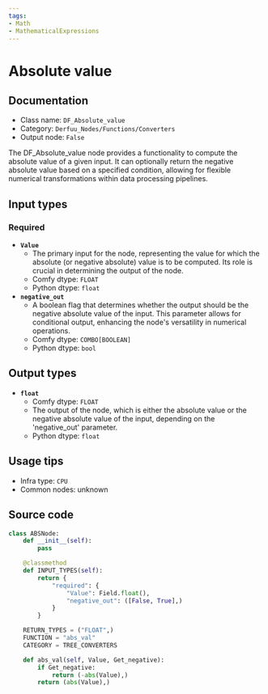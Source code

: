 ```yaml
---
tags:
- Math
- MathematicalExpressions
---
```


# Absolute value
## Documentation
- Class name: `DF_Absolute_value`
- Category: `Derfuu_Nodes/Functions/Converters`
- Output node: `False`

The DF_Absolute_value node provides a functionality to compute the absolute value of a given input. It can optionally return the negative absolute value based on a specified condition, allowing for flexible numerical transformations within data processing pipelines.
## Input types
### Required
- **`Value`**
    - The primary input for the node, representing the value for which the absolute (or negative absolute) value is to be computed. Its role is crucial in determining the output of the node.
    - Comfy dtype: `FLOAT`
    - Python dtype: `float`
- **`negative_out`**
    - A boolean flag that determines whether the output should be the negative absolute value of the input. This parameter allows for conditional output, enhancing the node's versatility in numerical operations.
    - Comfy dtype: `COMBO[BOOLEAN]`
    - Python dtype: `bool`
## Output types
- **`float`**
    - Comfy dtype: `FLOAT`
    - The output of the node, which is either the absolute value or the negative absolute value of the input, depending on the 'negative_out' parameter.
    - Python dtype: `float`
## Usage tips
- Infra type: `CPU`
- Common nodes: unknown


## Source code
```python
class ABSNode:
    def __init__(self):
        pass

    @classmethod
    def INPUT_TYPES(self):
        return {
            "required": {
                "Value": Field.float(),
                "negative_out": ([False, True],)
            }
        }

    RETURN_TYPES = ("FLOAT",)
    FUNCTION = "abs_val"
    CATEGORY = TREE_CONVERTERS

    def abs_val(self, Value, Get_negative):
        if Get_negative:
            return (-abs(Value),)
        return (abs(Value),)

```
